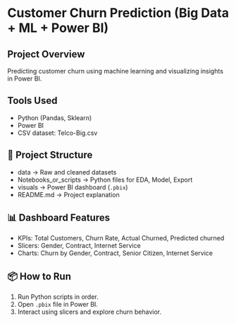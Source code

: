 # Customer Churn Prediction (Big Data + ML + Power BI)

##  Project Overview
Predicting customer churn using machine learning and visualizing insights in Power BI.

##  Tools Used
- Python (Pandas, Sklearn)
- Power BI
- CSV dataset: Telco-Big.csv

## 📁 Project Structure

- data → Raw and cleaned datasets  
- Notebooks_or_scripts → Python files for EDA, Model, Export  
- visuals → Power BI dashboard (`.pbix`)  
- README.md → Project explanation

## 📊 Dashboard Features
- KPIs: Total Customers, Churn Rate, Actual Churned, Predicted churned
- Slicers: Gender, Contract, Internet Service
- Charts: Churn by Gender, Contract, Senior Citizen, Internet Service

## 📦 How to Run
1. Run Python scripts in order.
2. Open `.pbix` file in Power BI.
3. Interact using slicers and explore churn behavior.
